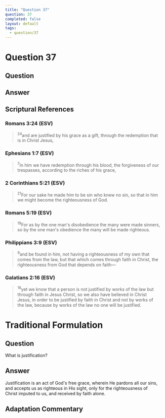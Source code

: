 ```yaml
---
title: "Question 37"
question: 37
completed: false
layout: default
tags:
  - question/37
---
```

# Question 37

## Question


## Answer


## Scriptural References
### Romans 3:24 (ESV)
> <sup>24</sup>and are justified by his grace as a gift, through the redemption that is in Christ Jesus,

### Ephesians 1:7 (ESV)
> <sup>7</sup>In him we have redemption through his blood, the forgiveness of our trespasses, according to the riches of his grace,

### 2 Corinthians 5:21 (ESV)
> <sup>21</sup>For our sake he made him to be sin who knew no sin, so that in him we might become the righteousness of God.

### Romans 5:19 (ESV)
> <sup>19</sup>For as by the one man's disobedience the many were made sinners, so by the one man's obedience the many will be made righteous.

### Philippians 3:9 (ESV)
> <sup>9</sup>and be found in him, not having a righteousness of my own that comes from the law, but that which comes through faith in Christ, the righteousness from God that depends on faith—

### Galatians 2:16 (ESV)
> <sup>16</sup>yet we know that a person is not justified by works of the law but through faith in Jesus Christ, so we also have believed in Christ Jesus, in order to be justified by faith in Christ and not by works of the law, because by works of the law no one will be justified.

# Traditional Formulation
## Question
What is justification?

## Answer
Justification is an act of God's free grace, wherein He pardons all our sins, and accepts us as righteous in His sight, only for the righteousness of Christ imputed to us, and received by faith alone.

## Adaptation Commentary
